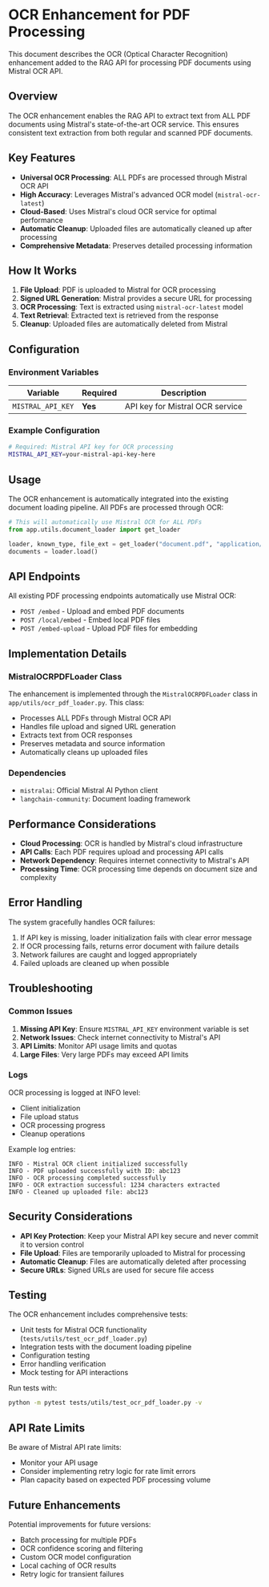 # OCR Enhancement for PDF Processing

This document describes the OCR (Optical Character Recognition) enhancement added to the RAG API for processing PDF documents using Mistral OCR API.

## Overview

The OCR enhancement enables the RAG API to extract text from ALL PDF documents using Mistral's state-of-the-art OCR service. This ensures consistent text extraction from both regular and scanned PDF documents.

## Key Features

- **Universal OCR Processing**: ALL PDFs are processed through Mistral OCR API
- **High Accuracy**: Leverages Mistral's advanced OCR model (`mistral-ocr-latest`)
- **Cloud-Based**: Uses Mistral's cloud OCR service for optimal performance
- **Automatic Cleanup**: Uploaded files are automatically cleaned up after processing
- **Comprehensive Metadata**: Preserves detailed processing information

## How It Works

1. **File Upload**: PDF is uploaded to Mistral for OCR processing
2. **Signed URL Generation**: Mistral provides a secure URL for processing
3. **OCR Processing**: Text is extracted using `mistral-ocr-latest` model
4. **Text Retrieval**: Extracted text is retrieved from the response
5. **Cleanup**: Uploaded files are automatically deleted from Mistral

## Configuration

### Environment Variables

| Variable | Required | Description |
|----------|----------|-------------|
| `MISTRAL_API_KEY` | **Yes** | API key for Mistral OCR service |

### Example Configuration

```bash
# Required: Mistral API key for OCR processing
MISTRAL_API_KEY=your-mistral-api-key-here
```

## Usage

The OCR enhancement is automatically integrated into the existing document loading pipeline. All PDFs are processed through OCR:

```python
# This will automatically use Mistral OCR for ALL PDFs
from app.utils.document_loader import get_loader

loader, known_type, file_ext = get_loader("document.pdf", "application/pdf", "path/to/file.pdf")
documents = loader.load()
```

## API Endpoints

All existing PDF processing endpoints automatically use Mistral OCR:

- `POST /embed` - Upload and embed PDF documents
- `POST /local/embed` - Embed local PDF files  
- `POST /embed-upload` - Upload PDF files for embedding

## Implementation Details

### MistralOCRPDFLoader Class

The enhancement is implemented through the `MistralOCRPDFLoader` class in `app/utils/ocr_pdf_loader.py`. This class:

- Processes ALL PDFs through Mistral OCR API
- Handles file upload and signed URL generation
- Extracts text from OCR responses
- Preserves metadata and source information
- Automatically cleans up uploaded files

### Dependencies

- `mistralai`: Official Mistral AI Python client
- `langchain-community`: Document loading framework

## Performance Considerations

- **Cloud Processing**: OCR is handled by Mistral's cloud infrastructure
- **API Calls**: Each PDF requires upload and processing API calls
- **Network Dependency**: Requires internet connectivity to Mistral's API
- **Processing Time**: OCR processing time depends on document size and complexity

## Error Handling

The system gracefully handles OCR failures:

1. If API key is missing, loader initialization fails with clear error message
2. If OCR processing fails, returns error document with failure details
3. Network failures are caught and logged appropriately
4. Failed uploads are cleaned up when possible

## Troubleshooting

### Common Issues

1. **Missing API Key**: Ensure `MISTRAL_API_KEY` environment variable is set
2. **Network Issues**: Check internet connectivity to Mistral's API
3. **API Limits**: Monitor API usage limits and quotas
4. **Large Files**: Very large PDFs may exceed API limits

### Logs

OCR processing is logged at INFO level:
- Client initialization
- File upload status
- OCR processing progress
- Cleanup operations

Example log entries:
```
INFO - Mistral OCR client initialized successfully
INFO - PDF uploaded successfully with ID: abc123
INFO - OCR processing completed successfully
INFO - OCR extraction successful: 1234 characters extracted
INFO - Cleaned up uploaded file: abc123
```

## Security Considerations

- **API Key Protection**: Keep your Mistral API key secure and never commit it to version control
- **File Upload**: Files are temporarily uploaded to Mistral for processing
- **Automatic Cleanup**: Files are automatically deleted after processing
- **Secure URLs**: Signed URLs are used for secure file access

## Testing

The OCR enhancement includes comprehensive tests:

- Unit tests for Mistral OCR functionality (`tests/utils/test_ocr_pdf_loader.py`)
- Integration tests with the document loading pipeline
- Configuration testing
- Error handling verification
- Mock testing for API interactions

Run tests with:
```bash
python -m pytest tests/utils/test_ocr_pdf_loader.py -v
```

## API Rate Limits

Be aware of Mistral API rate limits:
- Monitor your API usage
- Consider implementing retry logic for rate limit errors
- Plan capacity based on expected PDF processing volume

## Future Enhancements

Potential improvements for future versions:

- Batch processing for multiple PDFs
- OCR confidence scoring and filtering
- Custom OCR model configuration
- Local caching of OCR results
- Retry logic for transient failures